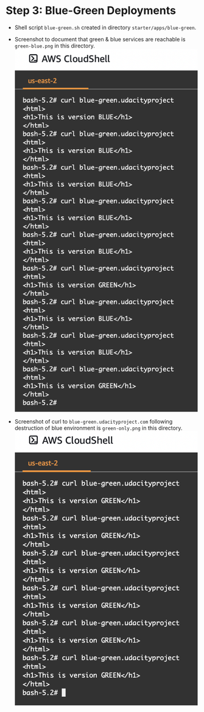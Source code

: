 # Step 3: Blue-Green Deployments
- Shell script `blue-green.sh` created in directory `starter/apps/blue-green`.

- Screenshot to document that green & blue services are reachable is `green-blue.png` in this directory.
![green-blue.png](green-blue.png)

- Screenshot of curl to `blue-green.udacityproject.com` following destruction of blue environment is `green-only.png` in this directory.
![green-only.png](green-only.png)
